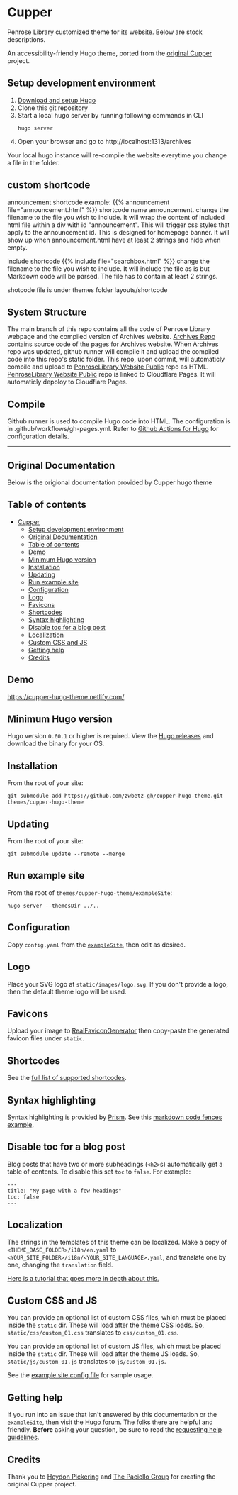# Cupper

Penrose Library customized theme for its website. Below are stock descriptions. 

An accessibility-friendly Hugo theme, ported from the [original Cupper](https://github.com/ThePacielloGroup/cupper) project.

## Setup development environment

1.  [Download and setup Hugo](https://gohugo.io/getting-started/installing/) 
2.  Clone this git repository 
3.  Start a local hugo server by running following commands in CLI
    ```
    hugo server
    ```
4.  Open your browser and go to http://localhost:1313/archives

Your local hugo instance will re-compile the website everytime you change a file in the folder.

## custom shortcode 

announcement shortcode
example:
{{% announcement file="announcement.html" %}}
shortcode name announcement. change the filename to the file you wish to include. It will wrap the content of included html file within a div with id "announcement". This will trigger css styles that apply to the announcement id. This is designed for homepage banner. It will show up when announcement.html have at least 2 strings and hide when empty.

include shortcode
{{% include file="searchbox.html" %}}
change the filename to the file you wish to include. It will include the file as is but Markdown code will be parsed. The file has to contain at least 2 strings.

shotcode file is under themes folder layouts/shortcode

## System Structure

The main branch of this repo contains all the code of Penrose Library webpage and the compiled version of Archives website.  [Archives Repo](https://github.com/Penrose-Library/Archives-Website) contains source code of the pages for Archives website. When Archives repo was updated, github runner will compile it and upload the compiled code into this repo's static folder.  This repo, upon commit, will automaticly compile and upload to [PenroseLibrary Website Public](https://github.com/Penrose-Library/PenroseLibrary_Website_Public) repo as HTML. [PenroseLibrary Website Public](https://github.com/Penrose-Library/PenroseLibrary_Website_Public) repo is linked to Cloudflare Pages. It will automaticly depoloy to Cloudflare Pages. 

## Compile

Github runner is used to compile Hugo code into HTML. The configuration is in .github/workflows/gh-pages.yml. Refer to [Github Actions for Hugo](https://github.com/peaceiris/actions-hugo) for configuration details.


------------------------------------------------------------

## Original Documentation

Below is the origional documentation provided by Cupper hugo theme

## Table of contents

- [Cupper](#cupper)
  - [Setup development environment](#setup-development-environment)
  - [Original Documentation](#original-documentation)
  - [Table of contents](#table-of-contents)
  - [Demo](#demo)
  - [Minimum Hugo version](#minimum-hugo-version)
  - [Installation](#installation)
  - [Updating](#updating)
  - [Run example site](#run-example-site)
  - [Configuration](#configuration)
  - [Logo](#logo)
  - [Favicons](#favicons)
  - [Shortcodes](#shortcodes)
  - [Syntax highlighting](#syntax-highlighting)
  - [Disable toc for a blog post](#disable-toc-for-a-blog-post)
  - [Localization](#localization)
  - [Custom CSS and JS](#custom-css-and-js)
  - [Getting help](#getting-help)
  - [Credits](#credits)

## Demo

https://cupper-hugo-theme.netlify.com/

## Minimum Hugo version

Hugo version `0.60.1` or higher is required. View the [Hugo releases](https://github.com/gohugoio/hugo/releases) and download the binary for your OS.

## Installation

From the root of your site:

```
git submodule add https://github.com/zwbetz-gh/cupper-hugo-theme.git themes/cupper-hugo-theme
```

## Updating

From the root of your site:

```
git submodule update --remote --merge
```

## Run example site

From the root of `themes/cupper-hugo-theme/exampleSite`:

```
hugo server --themesDir ../..
```

## Configuration

Copy `config.yaml` from the [`exampleSite`](https://github.com/zwbetz-gh/cupper-hugo-theme/tree/master/exampleSite), then edit as desired. 

## Logo

Place your SVG logo at `static/images/logo.svg`. If you don't provide a logo, then the default theme logo will be used. 

## Favicons

Upload your image to [RealFaviconGenerator](https://realfavicongenerator.net/) then copy-paste the generated favicon files under `static`. 

## Shortcodes

See the [full list of supported shortcodes](https://cupper-hugo-theme.netlify.com/cupper-shortcodes/).

## Syntax highlighting

Syntax highlighting is provided by [Prism](https://prismjs.com/). See this [markdown code fences example](https://cupper-hugo-theme.netlify.com/cupper-shortcodes/#syntax-highlighting).


## Disable toc for a blog post

Blog posts that have two or more subheadings (`<h2>`s) automatically get a table of contents. To disable this set `toc` to `false`. For example:

```
---
title: "My page with a few headings"
toc: false
---
```

## Localization

The strings in the templates of this theme can be localized. Make a copy of `<THEME_BASE_FOLDER>/i18n/en.yaml` to `<YOUR_SITE_FOLDER>/i18n/<YOUR_SITE_LANGUAGE>.yaml`, and translate one by one, changing the `translation` field.

[Here is a tutorial that goes more in depth about this.](https://regisphilibert.com/blog/2018/08/hugo-multilingual-part-2-i18n-string-localization/)

## Custom CSS and JS

You can provide an optional list of custom CSS files, which must be placed inside the `static` dir. These will load after the theme CSS loads. So, `static/css/custom_01.css` translates to `css/custom_01.css`.

You can provide an optional list of custom JS files, which must be placed inside the `static` dir. These will load after the theme JS loads. So, `static/js/custom_01.js` translates to `js/custom_01.js`.

See the [example site config file](https://github.com/zwbetz-gh/cupper-hugo-theme/blob/master/exampleSite/config.yaml) for sample usage.

## Getting help

If you run into an issue that isn't answered by this documentation or the [`exampleSite`](https://github.com/zwbetz-gh/cupper-hugo-theme/tree/master/exampleSite), then visit the [Hugo forum](https://discourse.gohugo.io/). The folks there are helpful and friendly. **Before** asking your question, be sure to read the [requesting help guidelines](https://discourse.gohugo.io/t/requesting-help/9132).

## Credits

Thank you to [Heydon Pickering](http://www.heydonworks.com) and [The Paciello Group](https://www.paciellogroup.com/) for creating the original Cupper project. 
